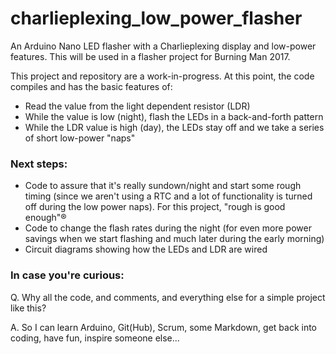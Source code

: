 # charlieplexing_low_power_flasher
An Arduino Nano LED flasher with a Charlieplexing display and low-power features. This will be used in a flasher project for Burning Man 2017.

This project and repository are a work-in-progress. At this point, the code compiles and has the basic features of:
 - Read the value from the light dependent resistor (LDR)
  - While the value is low (night), flash the LEDs in a back-and-forth pattern
  - While the LDR value is high (day), the LEDs stay off and we take a series of short low-power "naps"

### Next steps: ###

- Code to assure that it's really sundown/night and start some rough timing (since we aren't using a RTC and a lot of functionality is turned off during the low power naps). For this project, "rough is good enough"®
- Code to change the flash rates during the night (for even more power savings when we start flashing and much later during the early morning)
- Circuit diagrams showing how the LEDs and LDR are wired

### In case you're curious: ###
Q. Why all the code, and comments, and everything else for a simple project like this?

A. So I can learn Arduino, Git(Hub), Scrum, some Markdown, get back into coding, have fun, inspire someone else...




